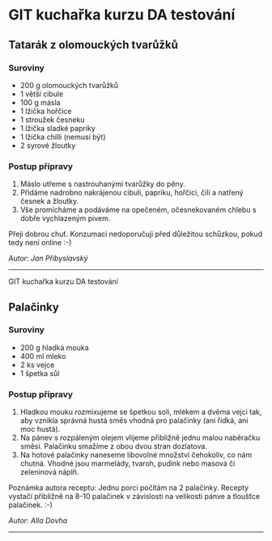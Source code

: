 # GIT kuchařka kurzu DA testování

## Tatarák z olomouckých tvarůžků

### Suroviny
* 200 g olomouckých tvarůžků
* 1 větší cibule
* 100 g másla
* 1 lžička hořčice
* 1 stroužek česneku
* 1 lžička sladké papriky
* 1 lžička chilli (nemusí být)
* 2 syrové žloutky

### Postup přípravy
1. Máslo utřeme s nastrouhanými tvarůžky do pěny.
2. Přidáme nadrobno nakrájenou cibuli, papriku, hořčici, čili a natřený česnek a žloutky. 
3. Vše promícháme a podáváme na opečeném, očesnekovaném chlebu s dobře vychlazeným pivem.

Přeji dobrou chuť. Konzumaci nedoporučuji před důležitou schůzkou, pokud tedy není online :-)

_Autor: Jan Přibyslavský_

---
GIT kuchařka kurzu DA testování

## Palačinky

### Suroviny
* 200 g hladká mouka
* 400 ml mleko
* 2 ks vejce
* 1 špetka sůl


### Postup přípravy
1. Hladkou mouku rozmixujeme se špetkou soli, mlékem a dvěma vejci tak, aby vznikla správná hustá směs vhodná pro palačinky (ani řídká, ani moc hustá).
2. Na pánev s rozpáleným olejem vlijeme přibližně jednu malou naběračku směsi. Palačinku smažíme z obou dvou stran dozlatova.
3. Na hotové palačinky naneseme libovolné množství čehokoliv, co nám chutná. Vhodné jsou marmelády, tvaroh, pudink nebo masová či zeleninová náplň.

Poznámka autora receptu: Jednu porci počítám na 2 palačinky. Recepty vystačí přibližně na 8-10 palačinek v závislosti na velikosti pánve a tloušťce palačinek. :-)

_Autor: Alla Dovha_

---